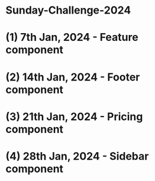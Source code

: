 # Sunday-Challenge-2024
# (1) 7th Jan, 2024 - Feature component
# (2) 14th Jan, 2024 -  Footer component 
# (3) 21th Jan, 2024 - Pricing component
# (4) 28th Jan, 2024 - Sidebar component 
